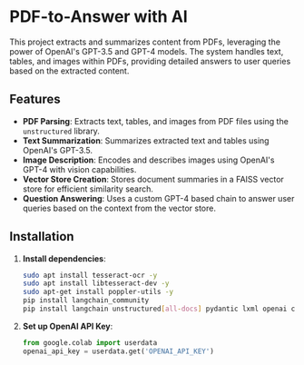 # PDF-to-Answer with AI

This project extracts and summarizes content from PDFs, leveraging the power of OpenAI's GPT-3.5 and GPT-4 models. The system handles text, tables, and images within PDFs, providing detailed answers to user queries based on the extracted content.

## Features

- **PDF Parsing**: Extracts text, tables, and images from PDF files using the `unstructured` library.
- **Text Summarization**: Summarizes extracted text and tables using OpenAI's GPT-3.5.
- **Image Description**: Encodes and describes images using OpenAI's GPT-4 with vision capabilities.
- **Vector Store Creation**: Stores document summaries in a FAISS vector store for efficient similarity search.
- **Question Answering**: Uses a custom GPT-4 based chain to answer user queries based on the context from the vector store.

## Installation

1. **Install dependencies**:
    ```sh
    sudo apt install tesseract-ocr -y
    sudo apt install libtesseract-dev -y
    sudo apt-get install poppler-utils -y
    pip install langchain_community
    pip install langchain unstructured[all-docs] pydantic lxml openai chromadb tiktoken opencv-python faiss-cpu
    ```

2. **Set up OpenAI API Key**:
    ```python
    from google.colab import userdata
    openai_api_key = userdata.get('OPENAI_API_KEY')
    ```
